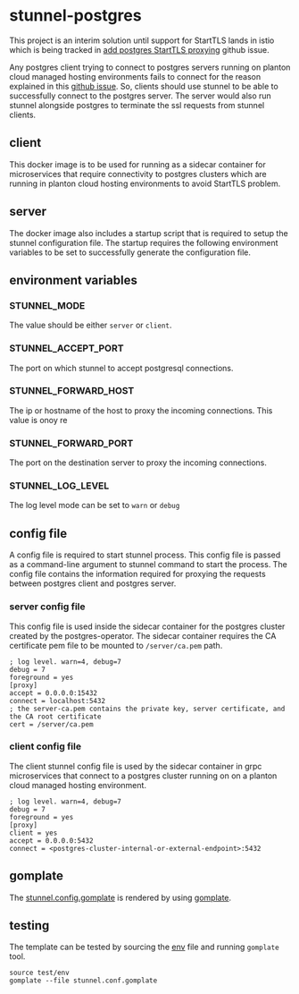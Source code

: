 # stunnel-postgres

This project is an interim solution until support for StartTLS lands in istio which is being tracked in [add postgres StartTLS proxying](https://github.com/istio/istio/issues/29761) github issue. 

Any postgres client trying to connect to postgres servers running on planton cloud managed hosting environments fails to connect for the reason explained in this [github issue](https://github.com/traefik/traefik/pull/8935). So, clients should use stunnel to be able to successfully connect to the postgres server. The server would also run stunnel alongside postgres to terminate the ssl requests from stunnel clients.

## client

This docker image is to be used for running as a sidecar container for microservices that require connectivity to postgres clusters which are running in planton cloud hosting environments to avoid StartTLS problem.

## server

The docker image also includes a startup script that is required to setup the stunnel configuration file. The startup requires the following environment variables to be set to successfully generate the configuration file.

## environment variables

### STUNNEL_MODE

The value should be either `server` or `client`.

### STUNNEL_ACCEPT_PORT

The port on which stunnel to accept postgresql connections.

### STUNNEL_FORWARD_HOST

The ip or hostname of the host to proxy the incoming connections. This value is onoy re

### STUNNEL_FORWARD_PORT

The port on the destination server to proxy the incoming connections.

### STUNNEL_LOG_LEVEL

The log level mode can be set to `warn` or `debug`

## config file

A config file is required to start stunnel process. This config file is passed as a command-line argument to stunnel command to start the process. The config file contains the information required for proxying the requests between postgres client and postgres server.

### server config file

This config file is used inside the sidecar container for the postgres cluster created by the postgres-operator. The sidecar container requires the CA certificate pem file to be mounted to `/server/ca.pem` path.

```
; log level. warn=4, debug=7
debug = 7
foreground = yes
[proxy]
accept = 0.0.0.0:15432
connect = localhost:5432
; the server-ca.pem contains the private key, server certificate, and the CA root certificate
cert = /server/ca.pem
```

### client config file

The client stunnel config file is used by the sidecar container in grpc microservices that connect to a postgres cluster running on on a planton cloud managed hosting environment.

```
; log level. warn=4, debug=7
debug = 7
foreground = yes
[proxy]
client = yes
accept = 0.0.0.0:5432
connect = <postgres-cluster-internal-or-external-endpoint>:5432
```

## gomplate

The [stunnel.config.gomplate](stunnel.conf.gomplate) is rendered by using [gomplate](https://docs.gomplate.ca/).

## testing

The template can be tested by sourcing the [env](test/env) file and running `gomplate` tool.

```shell
source test/env
gomplate --file stunnel.conf.gomplate
```
